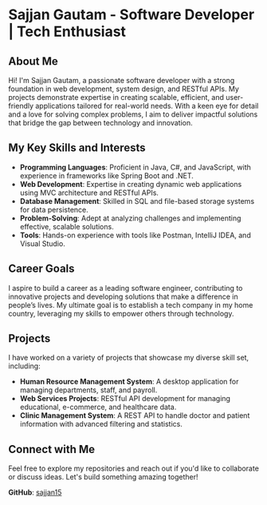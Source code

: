 # Sajjan Gautam - Software Developer | Tech Enthusiast

## About Me

Hi! I'm Sajjan Gautam, a passionate software developer with a strong foundation in web development, system design, and RESTful APIs. My projects demonstrate expertise in creating scalable, efficient, and user-friendly applications tailored for real-world needs. With a keen eye for detail and a love for solving complex problems, I aim to deliver impactful solutions that bridge the gap between technology and innovation.

## My Key Skills and Interests

- **Programming Languages**: Proficient in Java, C#, and JavaScript, with experience in frameworks like Spring Boot and .NET.
- **Web Development**: Expertise in creating dynamic web applications using MVC architecture and RESTful APIs.
- **Database Management**: Skilled in SQL and file-based storage systems for data persistence.
- **Problem-Solving**: Adept at analyzing challenges and implementing effective, scalable solutions.
- **Tools**: Hands-on experience with tools like Postman, IntelliJ IDEA, and Visual Studio.

## Career Goals

I aspire to build a career as a leading software engineer, contributing to innovative projects and developing solutions that make a difference in people’s lives. My ultimate goal is to establish a tech company in my home country, leveraging my skills to empower others through technology.

## Projects

I have worked on a variety of projects that showcase my diverse skill set, including:

- **Human Resource Management System**: A desktop application for managing departments, staff, and payroll.
- **Web Services Projects**: RESTful API development for managing educational, e-commerce, and healthcare data.
- **Clinic Management System**: A REST API to handle doctor and patient information with advanced filtering and statistics.

## Connect with Me

Feel free to explore my repositories and reach out if you'd like to collaborate or discuss ideas. Let's build something amazing together!

**GitHub**: [sajjan15](https://github.com/sajjan15/sajjan15.git)

